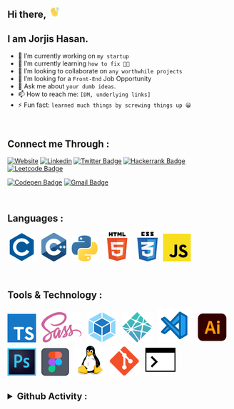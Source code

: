 ## Hi there, <img  width="26px" src="./assets/banner/waving-hi.gif" style="padding-top: 10px" />

## **I am Jorjis Hasan.**

<!-- **jorjis212/jorjis212** is a ✨ _special_ ✨ repository because its `README.md` (this file) appears on your GitHub profile. -->

- 🔭 I’m currently working on `my startup`
- 🌱 I’m currently learning `how to fix 🧑‍💻`
- 👯 I’m looking to collaborate on `any worthwhile projects`
- 🤔 I’m looking for a `Front-End` Job Opportunity
- 💬 Ask me about `your dumb ideas`.
- 📫 How to reach me: `[DM, underlying links]`
- ⚡ Fun fact: `learned much things by screwing things up 😀`

<br>

## Connect me Through :

[![Website](https://img.shields.io/badge/website-000000?style=for-the-badge&logo=About.me&logoColor=white)](https://www.jorjishasan.com)
[![Linkedin](https://img.shields.io/badge/LinkedIn-0077B5?style=for-the-badge&logo=linkedin&logoColor=white)](https://www.linkedin.com/in/jorjishasan/)
[![Twitter Badge](https://img.shields.io/badge/Twitter-1DA1F2?style=for-the-badge&logo=twitter&logoColor=white)](https://twitter.com/jorjis__https://twitter.com/jorjis__)
[![Hackerrank Badge](https://img.shields.io/badge/-Hackerrank-2EC866?style=for-the-badge&logo=HackerRank&logoColor=white)](https://www.hackerrank.com/_jorjis)
[![Leetcode Badge](https://img.shields.io/badge/-LeetCode-FFA116?style=for-the-badge&logo=LeetCode&logoColor=black)](https://leetcode.com/_jorjis/)

[![Codepen Badge](https://img.shields.io/badge/Codepen-000000?style=for-the-badge&logo=codepen&logoColor=white)](https://codepen.io/jorjis)
[![Gmail Badge](https://img.shields.io/badge/Gmail-D14836?style=for-the-badge&logo=gmail&logoColor=white)](mailto:speak.jorjis@gmail.com)

<br>

## Languages :

![C](./assets/Language/c.svg) &nbsp;
![C++](./assets/Language/c++.svg) &nbsp;
![Python](./assets/Language/python.svg) &nbsp;
![HTML5](./assets/Language/html.svg) &nbsp;
![CSS3](./assets/Language/css.svg) &nbsp;
![javaScript](./assets/Language/javascript.svg)

<br>

## Tools & Technology :

![TypeScript](./assets/Tools-Technology/typescript.svg) &nbsp;
![Sass](./assets/Tools-Technology/sass.svg) &nbsp;
![Webpack](./assets/Tools-Technology/webpack.svg) &nbsp;
![Netlify](./assets/Tools-Technology/netlify.svg) &nbsp;
![Vscode](./assets/Tools-Technology/vscode.svg) &nbsp;
![Illustrator](./assets/Tools-Technology/ai.svg) &nbsp;
![Photoshop](./assets/Tools-Technology/photoshop.svg) &nbsp;
![Figma](./assets/Tools-Technology/figma.svg) &nbsp;
![Linux](./assets/Tools-Technology/linux.svg) &nbsp;
![Git](./assets/Tools-Technology/git.svg) &nbsp;
![Commands](./assets/Tools-Technology/terminal.svg)

<br>

<details>

<summary style="font-size:20px; font-weight:700; cursor: pointer; user-select:none;">
Github Activity :
</summary>

[![Jorjis's GitHub stats](https://github-readme-stats.vercel.app/api?username=jorjis212&count_private=true&theme=vue&hide=stars&show_icons=true&include_all_commits=true&show_owner=true&custom_title=An-Overview)](https://github.com/jorjis212?tab=repositories)

</details>
